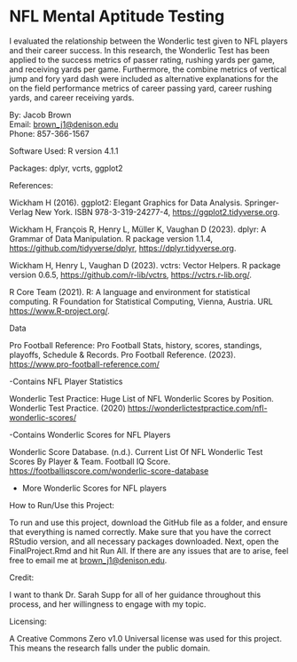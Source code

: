 # NFL Mental Aptitude Testing
I evaluated the relationship between the Wonderlic test given to NFL players and their career success. In this research, the Wonderlic Test has been applied to the success metrics of passer rating, rushing yards per game, and receiving yards per game. Furthermore, the combine metrics of vertical jump and fory yard dash were included as alternative explanations for the on the field performance metrics of career passing yard, career rushing yards, and career receiving yards.

By: Jacob Brown \
Email: brown_j1@denison.edu \
Phone: 857-366-1567 

Software Used: R version 4.1.1 

Packages: dplyr, vcrts, ggplot2

References:

Wickham H (2016). ggplot2: Elegant Graphics for Data Analysis. Springer-Verlag New York. ISBN 978-3-319-24277-4, https://ggplot2.tidyverse.org.

Wickham H, François R, Henry L, Müller K, Vaughan D (2023). dplyr: A Grammar of Data Manipulation. R package version 1.1.4, https://github.com/tidyverse/dplyr, https://dplyr.tidyverse.org.

Wickham H, Henry L, Vaughan D (2023). vctrs: Vector Helpers. R package version 0.6.5, 
https://github.com/r-lib/vctrs, https://vctrs.r-lib.org/.

R Core Team (2021). R: A language and environment for statistical computing. R Foundation for Statistical Computing, Vienna, Austria. URL https://www.R-project.org/.

Data

Pro Football Reference: Pro Football Stats, history, scores, standings, playoffs, Schedule & Records. Pro Football Reference. (2023). https://www.pro-football-reference.com/ 

-Contains NFL Player Statistics

Wonderlic Test Practice: Huge List of NFL Wonderlic Scores by Position. Wonderlic Test Practice. (2020) https://wonderlictestpractice.com/nfl-wonderlic-scores/

-Contains Wonderlic Scores for NFL Players

Wonderlic Score Database. (n.d.). Current List Of NFL Wonderlic Test Scores By Player & Team. Football IQ Score. https://footballiqscore.com/wonderlic-score-database

- More Wonderlic Scores for NFL players

How to Run/Use this Project:

To run and use this project, download the GitHub file as a folder, and ensure that everything is named correctly. Make sure that you have the correct RStudio version, and all necessary packages downloaded. Next, open the FinalProject.Rmd and hit Run All. If there are any issues that are to arise, feel free to email me at brown_j1@denison.edu.

Credit: 

I want to thank Dr. Sarah Supp for all of her guidance throughout this process, and her willingness to engage with my topic.

Licensing:

A Creative Commons Zero v1.0 Universal license was used for this project. This means the research falls under the public domain.







